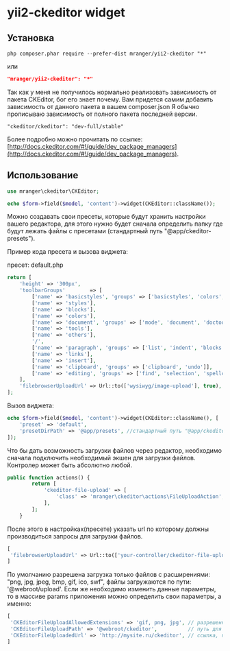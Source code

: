 yii2-ckeditor widget
===========================

## Установка

```
php composer.phar require --prefer-dist mranger/yii2-ckeditor "*"
```

или

```json
"mranger/yii2-ckeditor": "*"
```

Так как у меня не получилось нормально реализовать зависимость от пакета CKEditor, бог его знает почему. Вам придется самим добавить зависимость от данного пакета в вашем composer.json
 Я обычно прописываю зависимость от полного пакета последней версии.
 
 ```
 "ckeditor/ckeditor": "dev-full/stable"
 ```
 
 Более подробно можно прочитать по ссылке: [http://docs.ckeditor.com/#!/guide/dev_package_managers](http://docs.ckeditor.com/#!/guide/dev_package_managers).

## Использование

```php
use mranger\ckeditor\CKEditor;

echo $form->field($model, 'content')->widget(CKEditor::className());
```

Можно создавать свои пресеты, которые будут хранить настройки вашего редактора, для этого нужно будет сначала определить папку где будут лежать файлы с пресетами (стандартный путь "@app/ckeditor-presets").

Пример кода пресета и вызова виджета:

пресет: default.php
```php
return [
    'height' => '300px',
    'toolbarGroups'        => [
        ['name' => 'basicstyles', 'groups' => ['basicstyles', 'colors', 'cleanup']],
    	['name' => 'styles'],
    	['name' => 'blocks'],
    	['name' => 'colors'],
    	['name' => 'document', 'groups' => ['mode', 'document', 'doctools']],
    	['name' => 'tools'],
        ['name' => 'others'],
    	'/',
    	['name' => 'paragraph', 'groups' => ['list', 'indent', 'blocks', 'align', 'bidi']],
    	['name' => 'links'],
    	['name' => 'insert'],
    	['name' => 'clipboard', 'groups' => ['clipboard', 'undo']],
    	['name' => 'editing', 'groups' => ['find', 'selection', 'spellchecker']],
    ],
    'filebrowserUploadUrl' => Url::to(['wysiwyg/image-upload'], true),
];
```

Вызов виджета:
```php
echo $form->field($model, 'content')->widget(CKEditor::className(), [
    'preset' => 'default',
    'presetDirPath' => '@app/presets', //стандартный путь "@app/ckeditor-presets" можно не указывать
]);
```

Что бы дать возможность загрузки файлов через редактор, необходимо сначала подключить необходимый экшен для загрузки файлов. Контролер может быть абсолютно любой.
```php
public function actions() {
		return [
			'ckeditor-file-upload' => [
				'class' => 'mranger\ckeditor\actions\FileUploadAction',
			],
		];
	}
```
После этого в настройках(пресете) указать url по которому должны производиться запросы для загрузки файлов.
```php
[
 'filebrowserUploadUrl' => Url::to(['your-controller/ckeditor-file-upload'], true),
]
```

По умолчанию разрешена загрузка только файлов с расширениями: "png, jpg, jpeg, bmp, gif, ico, swf", файлы загружаются по пути: '@webroot/upload'.
Если же необходимо изменить данные параметры, то в массиве params приложения можно определить свои параметры, а именно:
```php
[
 'CKEditorFileUploadAllowedExtensions' => 'gif, png, jpg', // разрешенные расширения файлов
 'CKEditorFileUploadPath' => '@webroot/ckeditor',          // путь для сохранения файлов
 'CKEditorFileUploadedUrl' => 'http://mysite.ru/ckeditor', // ссылка, по которой будут доступны сохраненые файлы
]
```
